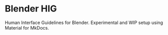 # Blender HIG

Human Interface Guidelines for Blender. Experimental and WIP setup using
Material for MkDocs.
